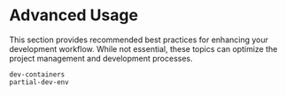 # Advanced Usage

This section provides recommended best practices for enhancing your development workflow. While not essential, these topics can optimize the project management and development processes.

```{toctree}
dev-containers
partial-dev-env
```
